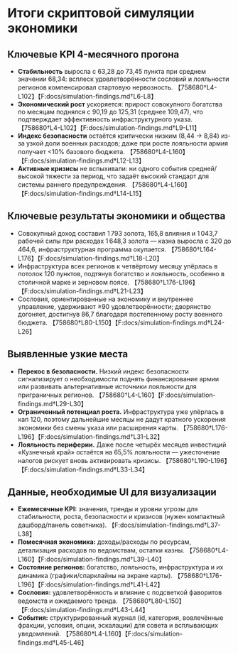 # Итоги скриптовой симуляции экономики

## Ключевые KPI 4-месячного прогона
- **Стабильность** выросла с 63,28 до 73,45 пункта при среднем значении 68,34: всплеск удовлетворённости сословий и лояльности регионов компенсировал стартовую нервозность. 【758680†L4-L102】【F:docs/simulation-findings.md†L6-L8】
- **Экономический рост** ускоряется: прирост совокупного богатства по месяцам поднялся с 90,19 до 125,31 (среднее 109,47), что подтверждает эффективность инфраструктурного указа. 【758680†L4-L102】【F:docs/simulation-findings.md†L9-L11】
- **Индекс безопасности** остаётся критически низким (8,44 → 8,84) из-за узкой доли военных расходов; даже при росте лояльности армия получает <10% базового бюджета. 【758680†L4-L160】【F:docs/simulation-findings.md†L12-L13】
- **Активные кризисы** не вспыхивали: ни одного события средней/высокой тяжести за период, что задаёт высокий стандарт для системы раннего предупреждения. 【758680†L4-L160】【F:docs/simulation-findings.md†L14-L15】

## Ключевые результаты экономики и общества
- Совокупный доход составил 1 793 золота, 165,8 влияния и 1 043,7 рабочей силы при расходах 1 648,3 золота — казна выросла с 320 до 464,6, инфраструктурная программа окупается. 【758680†L164-L176】【F:docs/simulation-findings.md†L18-L20】
- Инфраструктура всех регионов к четвёртому месяцу упёрлась в потолок 120 пунктов, подтянув богатство и лояльность, особенно в столичной марке и зерновом поясе. 【758680†L176-L196】【F:docs/simulation-findings.md†L21-L23】
- Сословия, ориентированные на экономику и внутреннее управление, удерживают ≥90 удовлетворённости; дворянство догоняет, достигнув 86,7 благодаря постепенному росту военного бюджета. 【758680†L80-L150】【F:docs/simulation-findings.md†L24-L26】

## Выявленные узкие места
- **Перекос в безопасности.** Низкий индекс безопасности сигнализирует о необходимости поднять финансирование армии или развивать альтернативные источники лояльности для приграничных регионов. 【758680†L4-L160】【F:docs/simulation-findings.md†L29-L30】
- **Ограниченный потенциал роста.** Инфраструктура уже упёрлась в кап 120, поэтому дальнейшие месяцы не дадут кратного ускорения экономики без смены указа или расширения карты. 【758680†L176-L196】【F:docs/simulation-findings.md†L31-L32】
- **Лояльность периферии.** Даже после четырёх месяцев инвестиций «Кузнечный край» остаётся на 65,5% лояльности — ужесточение налогов рискует вновь активировать кризисы. 【758680†L190-L196】【F:docs/simulation-findings.md†L33-L34】

## Данные, необходимые UI для визуализации
- **Ежемесячные KPI:** значения, тренды и уровни угрозы для стабильности, роста, безопасности и кризисов (нужен компактный дашборд/панель советника). 【F:docs/simulation-findings.md†L37-L38】
- **Помесячная экономика:** доходы/расходы по ресурсам, детализация расходов по ведомствам, остатки казны. 【758680†L4-L160】【F:docs/simulation-findings.md†L39-L40】
- **Состояние регионов:** богатство, лояльность, инфраструктура и их динамика (графики/спарклайны на экране карты). 【758680†L176-L196】【F:docs/simulation-findings.md†L41-L42】
- **Сословия:** удовлетворённость и влияние с подсветкой фаворитов ведомств и ожидаемого тренда. 【758680†L80-L150】【F:docs/simulation-findings.md†L43-L44】
- **События:** структурированный журнал (id, категория, вовлечённые фракции, условия, опции, эскалации) для совета и всплывающих уведомлений. 【758680†L4-L160】【F:docs/simulation-findings.md†L45-L46】
